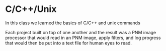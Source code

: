# C/C++/Unix 
In this class we learned the basics of C/C++ and unix commands

Each project built on top of one another and the result was a PNM image processor that would read in an PNM image, apply filters, and log progress that would then be put into a text file for human eyes to read.
